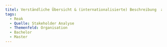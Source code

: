 ```yaml
---
titel: Verständliche Übersicht & (internationalisierte) Beschreibung  aller interner/externer Module sowie Aufzeigen von inhaltlichen Modulabhängigkeiten / -zusammengehörigkeiten
tags:
  - Reak
  - Quelle: Stakeholder Analyse
  - Themenfeld: Organisation
  - Bachelor
  - Master
---
```

